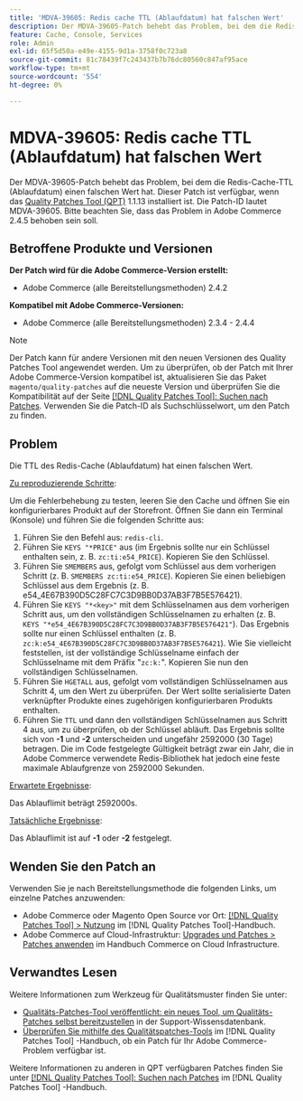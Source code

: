```yaml
---
title: 'MDVA-39605: Redis cache TTL (Ablaufdatum) hat falschen Wert'
description: Der MDVA-39605-Patch behebt das Problem, bei dem die Redis-Cache-TTL (Ablaufdatum) einen falschen Wert hat. Dieser Patch ist verfügbar, wenn das [Quality Patches Tool (QPT)](https://experienceleague.adobe.com/en/docs/commerce-knowledge-base/kb/announcements/commerce-announcements/magento-quality-patches-released-new-tool-to-self-serve-quality-patches) 1.1.13 installiert ist. Die Patch-ID lautet MDVA-39605. Bitte beachten Sie, dass das Problem in Adobe Commerce 2.4.5 behoben sein soll.
feature: Cache, Console, Services
role: Admin
exl-id: 65f5d50a-e49e-4155-9d1a-3758f0c723a8
source-git-commit: 81c78439f7c243437b7b76dc80560c847af95ace
workflow-type: tm+mt
source-wordcount: '554'
ht-degree: 0%

---
```


# MDVA-39605: Redis cache TTL (Ablaufdatum) hat falschen Wert

Der MDVA-39605-Patch behebt das Problem, bei dem die Redis-Cache-TTL (Ablaufdatum) einen falschen Wert hat. Dieser Patch ist verfügbar, wenn das [Quality Patches Tool (QPT)](https://experienceleague.adobe.com/en/docs/commerce-knowledge-base/kb/announcements/commerce-announcements/magento-quality-patches-released-new-tool-to-self-serve-quality-patches) 1.1.13 installiert ist. Die Patch-ID lautet MDVA-39605. Bitte beachten Sie, dass das Problem in Adobe Commerce 2.4.5 behoben sein soll.

## Betroffene Produkte und Versionen

**Der Patch wird für die Adobe Commerce-Version erstellt:**

* Adobe Commerce (alle Bereitstellungsmethoden) 2.4.2

**Kompatibel mit Adobe Commerce-Versionen:**

* Adobe Commerce (alle Bereitstellungsmethoden) 2.3.4 - 2.4.4

>[!NOTE]
>
>Der Patch kann für andere Versionen mit den neuen Versionen des Quality Patches Tool angewendet werden. Um zu überprüfen, ob der Patch mit Ihrer Adobe Commerce-Version kompatibel ist, aktualisieren Sie das Paket `magento/quality-patches` auf die neueste Version und überprüfen Sie die Kompatibilität auf der Seite [[!DNL Quality Patches Tool]: Suchen nach Patches](https://experienceleague.adobe.com/en/docs/commerce-knowledge-base/kb/announcements/commerce-announcements/magento-quality-patches-released-new-tool-to-self-serve-quality-patches). Verwenden Sie die Patch-ID als Suchschlüsselwort, um den Patch zu finden.

## Problem

Die TTL des Redis-Cache (Ablaufdatum) hat einen falschen Wert.

<u>Zu reproduzierende Schritte</u>:

Um die Fehlerbehebung zu testen, leeren Sie den Cache und öffnen Sie ein konfigurierbares Produkt auf der Storefront. Öffnen Sie dann ein Terminal (Konsole) und führen Sie die folgenden Schritte aus:

1. Führen Sie den Befehl aus: `redis-cli`.
1. Führen Sie `KEYS "*PRICE"` aus (im Ergebnis sollte nur ein Schlüssel enthalten sein, z. B. `zc:ti:e54_PRICE`). Kopieren Sie den Schlüssel.
1. Führen Sie `SMEMBERS` aus, gefolgt vom Schlüssel aus dem vorherigen Schritt (z. B. `SMEMBERS zc:ti:e54_PRICE`). Kopieren Sie einen beliebigen Schlüssel aus dem Ergebnis (z. B. e54_4E67B390D5C28FC7C3D9BB0D37AB3F7B5E576421).
1. Führen Sie `KEYS "*<key>"` mit dem Schlüsselnamen aus dem vorherigen Schritt aus, um den vollständigen Schlüsselnamen zu erhalten (z. B. `KEYS "*e54_4E67B390D5C28FC7C3D9BB0D37AB3F7B5E576421"`). Das Ergebnis sollte nur einen Schlüssel enthalten (z. B. `zc:k:e54_4E67B390D5C28FC7C3D9BB0D37AB3F7B5E576421`). Wie Sie vielleicht feststellen, ist der vollständige Schlüsselname einfach der Schlüsselname mit dem Präfix &quot;`zc:k:`&quot;. Kopieren Sie nun den vollständigen Schlüsselnamen.
1. Führen Sie `HGETALL` aus, gefolgt vom vollständigen Schlüsselnamen aus Schritt 4, um den Wert zu überprüfen. Der Wert sollte serialisierte Daten verknüpfter Produkte eines zugehörigen konfigurierbaren Produkts enthalten.
1. Führen Sie `TTL` und dann den vollständigen Schlüsselnamen aus Schritt 4 aus, um zu überprüfen, ob der Schlüssel abläuft. Das Ergebnis sollte sich von **-1** und **-2** unterscheiden und ungefähr 2592000 (30 Tage) betragen. Die im Code festgelegte Gültigkeit beträgt zwar ein Jahr, die in Adobe Commerce verwendete Redis-Bibliothek hat jedoch eine feste maximale Ablaufgrenze von 2592000 Sekunden.

<u>Erwartete Ergebnisse</u>:

Das Ablauflimit beträgt 2592000s.

<u>Tatsächliche Ergebnisse</u>:

Das Ablauflimit ist auf **-1** oder **-2** festgelegt.

## Wenden Sie den Patch an

Verwenden Sie je nach Bereitstellungsmethode die folgenden Links, um einzelne Patches anzuwenden:

* Adobe Commerce oder Magento Open Source vor Ort: [[!DNL Quality Patches Tool] > Nutzung](/help/tools/quality-patches-tool/usage.md) im [!DNL Quality Patches Tool]-Handbuch.
* Adobe Commerce auf Cloud-Infrastruktur: [Upgrades und Patches > Patches anwenden](https://experienceleague.adobe.com/docs/commerce-cloud-service/user-guide/develop/upgrade/apply-patches.html) im Handbuch Commerce on Cloud Infrastructure.

## Verwandtes Lesen

Weitere Informationen zum Werkzeug für Qualitätsmuster finden Sie unter:

* [Qualitäts-Patches-Tool veröffentlicht: ein neues Tool, um Qualitäts-Patches selbst bereitzustellen](https://experienceleague.adobe.com/en/docs/commerce-knowledge-base/kb/announcements/commerce-announcements/magento-quality-patches-released-new-tool-to-self-serve-quality-patches) in der Support-Wissensdatenbank.
* [Überprüfen Sie mithilfe des Qualitätspatches-Tools](/help/tools/quality-patches-tool/patches-available-in-qpt/check-patch-for-magento-issue-with-magento-quality-patches.md) im [!DNL Quality Patches Tool] -Handbuch, ob ein Patch für Ihr Adobe Commerce-Problem verfügbar ist.

Weitere Informationen zu anderen in QPT verfügbaren Patches finden Sie unter [[!DNL Quality Patches Tool]: Suchen nach Patches](https://experienceleague.adobe.com/tools/commerce-quality-patches/index.html) im [!DNL Quality Patches Tool] -Handbuch.

